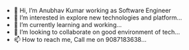 - 👋 Hi, I’m Anubhav Kumar working as Software Engineer
- 👀 I’m interested in explore new technologies and platform...
- 🌱 I’m currently learning and working...
- 💞️ I’m looking to collaborate on good environment of tech...
- 📫 How to reach me, Call me on 9087183638...

<!---
anubhavcse08/anubhavcse08 is a ✨ special ✨ repository because its `README.md` (this file) appears on your GitHub profile.
You can click the Preview link to take a look at your changes.
--->
